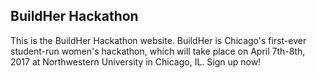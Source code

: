 ## BuildHer Hackathon

This is the BuildHer Hackathon website. BuildHer is Chicago's first-ever student-run women's hackathon, which will take place on April 7th-8th, 2017 at Northwestern University in Chicago, IL. Sign up now!
